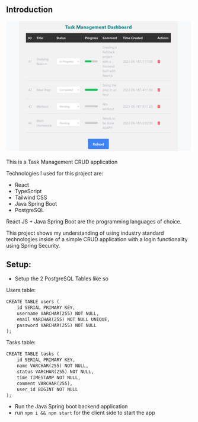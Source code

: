 
## Introduction

![](Attachments/TaskManagementSystem.png)


This is a Task Management CRUD application

Technologies I used for this project are:
- React
- TypeScript
- Tailwind CSS
- Java Spring Boot
- PostgreSQL

React JS + Java Spring Boot are the programming languages of choice.

This project shows my understanding of using industry standard technologies inside of a simple CRUD application with a login functionality using Spring Security.


## Setup:

- Setup the 2 PostgreSQL Tables like so

Users table:
````
CREATE TABLE users (
    id SERIAL PRIMARY KEY,
    username VARCHAR(255) NOT NULL,
    email VARCHAR(255) NOT NULL UNIQUE,
    password VARCHAR(255) NOT NULL
);
````

Tasks table:
```
CREATE TABLE tasks (
    id SERIAL PRIMARY KEY,
    name VARCHAR(255) NOT NULL,
    status VARCHAR(255) NOT NULL,
    time TIMESTAMP NOT NULL,
    comment VARCHAR(255),
    user_id BIGINT NOT NULL
);
`````


- Run the Java Spring boot backend application
- run `npm i && npm start` for the client side to start the app
